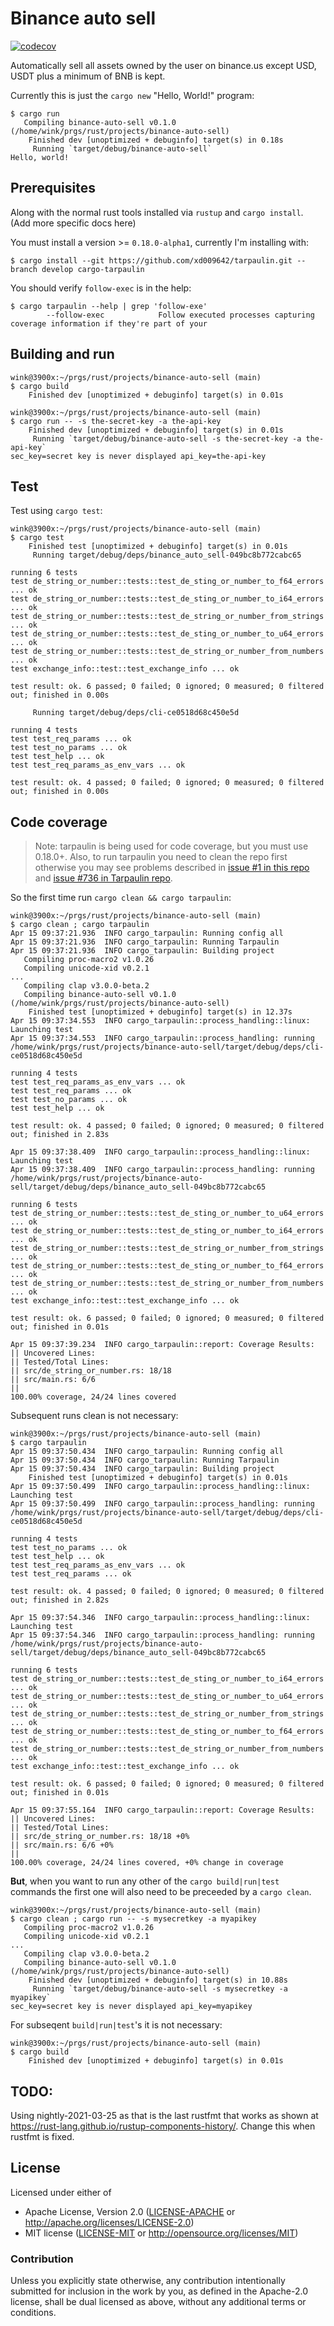 # Binance auto sell
[![codecov](https://codecov.io/gh/winksaville/rust-binance-auto-sell/branch/main/graph/badge.svg?token=5l3L7yVGTj)](https://codecov.io/gh/winksaville/rust-binance-auto-sell)

Automatically sell all assets owned by the user on binance.us
except USD, USDT plus a minimum of BNB is kept.

Currently this is just the `cargo new` "Hello, World!" program:
```
$ cargo run
   Compiling binance-auto-sell v0.1.0 (/home/wink/prgs/rust/projects/binance-auto-sell)
    Finished dev [unoptimized + debuginfo] target(s) in 0.18s
     Running `target/debug/binance-auto-sell`
Hello, world!
```

## Prerequisites

Along with the normal rust tools installed via `rustup` and `cargo install`.
(Add more specific docs here)

You must install a version >= `0.18.0-alpha1`, currently I'm installing with:
```
$ cargo install --git https://github.com/xd009642/tarpaulin.git --branch develop cargo-tarpaulin
```

You should verify `follow-exec` is in the help:
```
$ cargo tarpaulin --help | grep 'follow-exe'
        --follow-exec            Follow executed processes capturing coverage information if they're part of your
```

## Building and run

```
wink@3900x:~/prgs/rust/projects/binance-auto-sell (main)
$ cargo build
    Finished dev [unoptimized + debuginfo] target(s) in 0.01s

wink@3900x:~/prgs/rust/projects/binance-auto-sell (main)
$ cargo run -- -s the-secret-key -a the-api-key
    Finished dev [unoptimized + debuginfo] target(s) in 0.01s
     Running `target/debug/binance-auto-sell -s the-secret-key -a the-api-key`
sec_key=secret key is never displayed api_key=the-api-key
```

## Test

Test using `cargo test`:
```
wink@3900x:~/prgs/rust/projects/binance-auto-sell (main)
$ cargo test
    Finished test [unoptimized + debuginfo] target(s) in 0.01s
     Running target/debug/deps/binance_auto_sell-049bc8b772cabc65

running 6 tests
test de_string_or_number::tests::test_de_sting_or_number_to_f64_errors ... ok
test de_string_or_number::tests::test_de_sting_or_number_to_i64_errors ... ok
test de_string_or_number::tests::test_de_string_or_number_from_strings ... ok
test de_string_or_number::tests::test_de_sting_or_number_to_u64_errors ... ok
test de_string_or_number::tests::test_de_string_or_number_from_numbers ... ok
test exchange_info::test::test_exchange_info ... ok

test result: ok. 6 passed; 0 failed; 0 ignored; 0 measured; 0 filtered out; finished in 0.00s

     Running target/debug/deps/cli-ce0518d68c450e5d

running 4 tests
test test_req_params ... ok
test test_no_params ... ok
test test_help ... ok
test test_req_params_as_env_vars ... ok

test result: ok. 4 passed; 0 failed; 0 ignored; 0 measured; 0 filtered out; finished in 0.00s
```

## Code coverage

> Note: tarpaulin is being used for code coverage, but you must use 0.18.0+.
> Also, to run tarpaulin you need to clean the repo first otherwise
> you may see problems described in [issue #1 in this repo](https://github.com/winksaville/rust-binance-auto-sell/issues/1)
> and [issue #736 in Tarpaulin repo](https://github.com/xd009642/tarpaulin/issues/736). 

So the first time run `cargo clean && cargo tarpaulin`:
```
wink@3900x:~/prgs/rust/projects/binance-auto-sell (main)
$ cargo clean ; cargo tarpaulin
Apr 15 09:37:21.936  INFO cargo_tarpaulin: Running config all
Apr 15 09:37:21.936  INFO cargo_tarpaulin: Running Tarpaulin
Apr 15 09:37:21.936  INFO cargo_tarpaulin: Building project
   Compiling proc-macro2 v1.0.26
   Compiling unicode-xid v0.2.1
...
   Compiling clap v3.0.0-beta.2
   Compiling binance-auto-sell v0.1.0 (/home/wink/prgs/rust/projects/binance-auto-sell)
    Finished test [unoptimized + debuginfo] target(s) in 12.37s
Apr 15 09:37:34.553  INFO cargo_tarpaulin::process_handling::linux: Launching test
Apr 15 09:37:34.553  INFO cargo_tarpaulin::process_handling: running /home/wink/prgs/rust/projects/binance-auto-sell/target/debug/deps/cli-ce0518d68c450e5d

running 4 tests
test test_req_params_as_env_vars ... ok
test test_req_params ... ok
test test_no_params ... ok
test test_help ... ok

test result: ok. 4 passed; 0 failed; 0 ignored; 0 measured; 0 filtered out; finished in 2.83s

Apr 15 09:37:38.409  INFO cargo_tarpaulin::process_handling::linux: Launching test
Apr 15 09:37:38.409  INFO cargo_tarpaulin::process_handling: running /home/wink/prgs/rust/projects/binance-auto-sell/target/debug/deps/binance_auto_sell-049bc8b772cabc65

running 6 tests
test de_string_or_number::tests::test_de_sting_or_number_to_u64_errors ... ok
test de_string_or_number::tests::test_de_sting_or_number_to_i64_errors ... ok
test de_string_or_number::tests::test_de_string_or_number_from_strings ... ok
test de_string_or_number::tests::test_de_sting_or_number_to_f64_errors ... ok
test de_string_or_number::tests::test_de_string_or_number_from_numbers ... ok
test exchange_info::test::test_exchange_info ... ok

test result: ok. 6 passed; 0 failed; 0 ignored; 0 measured; 0 filtered out; finished in 0.01s

Apr 15 09:37:39.234  INFO cargo_tarpaulin::report: Coverage Results:
|| Uncovered Lines:
|| Tested/Total Lines:
|| src/de_string_or_number.rs: 18/18
|| src/main.rs: 6/6
|| 
100.00% coverage, 24/24 lines covered
```

Subsequent runs clean is not necessary:
```
wink@3900x:~/prgs/rust/projects/binance-auto-sell (main)
$ cargo tarpaulin
Apr 15 09:37:50.434  INFO cargo_tarpaulin: Running config all
Apr 15 09:37:50.434  INFO cargo_tarpaulin: Running Tarpaulin
Apr 15 09:37:50.434  INFO cargo_tarpaulin: Building project
    Finished test [unoptimized + debuginfo] target(s) in 0.01s
Apr 15 09:37:50.499  INFO cargo_tarpaulin::process_handling::linux: Launching test
Apr 15 09:37:50.499  INFO cargo_tarpaulin::process_handling: running /home/wink/prgs/rust/projects/binance-auto-sell/target/debug/deps/cli-ce0518d68c450e5d

running 4 tests
test test_no_params ... ok
test test_help ... ok
test test_req_params_as_env_vars ... ok
test test_req_params ... ok

test result: ok. 4 passed; 0 failed; 0 ignored; 0 measured; 0 filtered out; finished in 2.82s

Apr 15 09:37:54.346  INFO cargo_tarpaulin::process_handling::linux: Launching test
Apr 15 09:37:54.346  INFO cargo_tarpaulin::process_handling: running /home/wink/prgs/rust/projects/binance-auto-sell/target/debug/deps/binance_auto_sell-049bc8b772cabc65

running 6 tests
test de_string_or_number::tests::test_de_sting_or_number_to_i64_errors ... ok
test de_string_or_number::tests::test_de_sting_or_number_to_u64_errors ... ok
test de_string_or_number::tests::test_de_string_or_number_from_strings ... ok
test de_string_or_number::tests::test_de_sting_or_number_to_f64_errors ... ok
test de_string_or_number::tests::test_de_string_or_number_from_numbers ... ok
test exchange_info::test::test_exchange_info ... ok

test result: ok. 6 passed; 0 failed; 0 ignored; 0 measured; 0 filtered out; finished in 0.01s

Apr 15 09:37:55.164  INFO cargo_tarpaulin::report: Coverage Results:
|| Uncovered Lines:
|| Tested/Total Lines:
|| src/de_string_or_number.rs: 18/18 +0%
|| src/main.rs: 6/6 +0%
|| 
100.00% coverage, 24/24 lines covered, +0% change in coverage
```

**But**, when you want to run any other of the `cargo build|run|test`
commands the first one will also need to be preceeded by a `cargo clean`.
```
wink@3900x:~/prgs/rust/projects/binance-auto-sell (main)
$ cargo clean ; cargo run -- -s mysecretkey -a myapikey
   Compiling proc-macro2 v1.0.26
   Compiling unicode-xid v0.2.1
...
   Compiling clap v3.0.0-beta.2
   Compiling binance-auto-sell v0.1.0 (/home/wink/prgs/rust/projects/binance-auto-sell)
    Finished dev [unoptimized + debuginfo] target(s) in 10.88s
     Running `target/debug/binance-auto-sell -s mysecretkey -a myapikey`
sec_key=secret key is never displayed api_key=myapikey
```

For subseqent `build|run|test`'s it is not necessary:
```
wink@3900x:~/prgs/rust/projects/binance-auto-sell (main)
$ cargo build
    Finished dev [unoptimized + debuginfo] target(s) in 0.01s
```

## TODO:

Using nightly-2021-03-25 as that is the last rustfmt that works as
shown at https://rust-lang.github.io/rustup-components-history/.
Change this when rustfmt is fixed.

## License

Licensed under either of

- Apache License, Version 2.0 ([LICENSE-APACHE](LICENSE-APACHE) or http://apache.org/licenses/LICENSE-2.0)
- MIT license ([LICENSE-MIT](LICENSE-MIT) or http://opensource.org/licenses/MIT)

### Contribution

Unless you explicitly state otherwise, any contribution intentionally submitted
for inclusion in the work by you, as defined in the Apache-2.0 license, shall
be dual licensed as above, without any additional terms or conditions.
